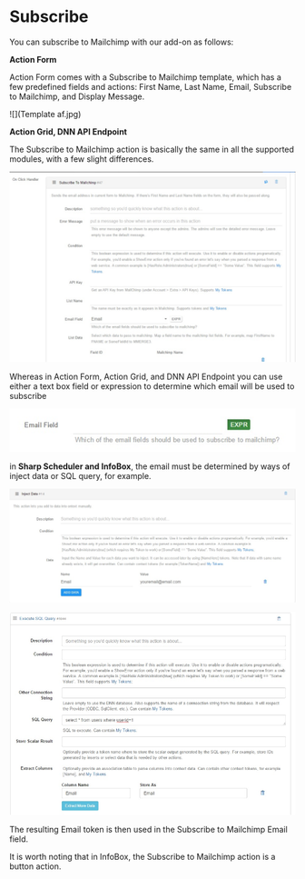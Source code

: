 # Subscribe

You can subscribe to Mailchimp with our add-on as follows:


**Action Form**

Action Form comes with a Subscribe to Mailchimp template, which has a few predefined fields and actions: First Name, Last Name, Email, Subscribe to Mailchimp, and Display Message.

![](Template af.jpg)

**Action Grid, DNN API Endpoint**


The Subscribe to Mailchimp action is basically the same in all the supported modules, with a few slight differences.



![](subsc.jpg)


Whereas in Action Form, Action Grid, and DNN API Endpoint you can use either a text box field or expression to determine which email will be used to subscribe


![](expr.jpg)


in **Sharp Scheduler and InfoBox**, the email must be determined by ways of inject data or SQL query, for example.


![](inject.jpg)


![](sql.jpg)

The resulting Email token is then used in the Subscribe to Mailchimp Email field.

It is worth noting that in InfoBox, the Subscribe to Mailchimp action is a button action.